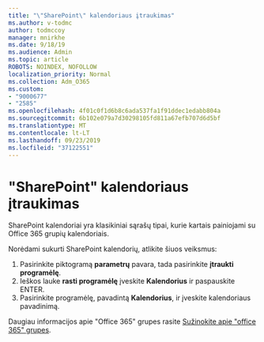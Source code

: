 ```yaml
---
title: "\"SharePoint\" kalendoriaus įtraukimas"
ms.author: v-todmc
author: todmccoy
manager: mnirkhe
ms.date: 9/18/19
ms.audience: Admin
ms.topic: article
ROBOTS: NOINDEX, NOFOLLOW
localization_priority: Normal
ms.collection: Adm_O365
ms.custom:
- "9000677"
- "2585"
ms.openlocfilehash: 4f01c0f1d6b8c6ada537fa1f91ddec1edabb804a
ms.sourcegitcommit: 6b102e079a7d30298105fd811a67efb707d6d5bf
ms.translationtype: MT
ms.contentlocale: lt-LT
ms.lasthandoff: 09/23/2019
ms.locfileid: "37122551"
---
```

# <a name="add-a-sharepoint-calendar"></a>"SharePoint" kalendoriaus įtraukimas

SharePoint kalendoriai yra klasikiniai sąrašų tipai, kurie kartais painiojami su Office 365 grupių kalendoriais.
 
Norėdami sukurti SharePoint kalendorių, atlikite šiuos veiksmus:
 
1.  Pasirinkite piktogramą **parametrų** pavara, tada pasirinkite **įtraukti programėlę**.
2.  Ieškos lauke **rasti programėlę** įveskite **Kalendorius** ir paspauskite ENTER.
3.  Pasirinkite programėlę, pavadintą **Kalendorius**, ir įveskite kalendoriaus pavadinimą.

Daugiau informacijos apie "Office 365" grupes rasite [Sužinokite apie "office 365" grupes](https://support.office.com/article/Learn-about-Office-365-groups-b565caa1-5c40-40ef-9915-60fdb2d97fa2).

